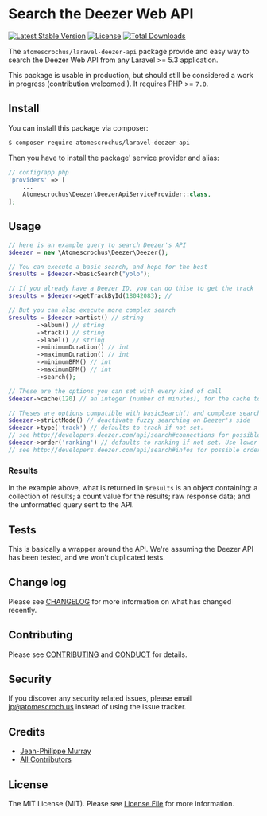 # Search the Deezer Web API

[![Latest Stable Version](https://poser.pugx.org/atomescrochus/laravel-deezer-api/v/stable)](https://packagist.org/packages/atomescrochus/laravel-deezer-api)
[![License](https://poser.pugx.org/atomescrochus/laravel-deezer-api/license)](https://packagist.org/packages/atomescrochus/laravel-deezer-api)
[![Total Downloads](https://poser.pugx.org/atomescrochus/laravel-deezer-api/downloads)](https://packagist.org/packages/atomescrochus/laravel-deezer-api)

The `atomescrochus/laravel-deezer-api` package provide and easy way to search the Deezer Web API from any Laravel >= 5.3 application.

This package is usable in production, but should still be considered a work in progress (contribution welcomed!). It requires PHP >= `7.0`.

## Install

You can install this package via composer:

``` bash
$ composer require atomescrochus/laravel-deezer-api
```

Then you have to install the package' service provider and alias:

```php
// config/app.php
'providers' => [
    ...
    Atomescrochus\Deezer\DeezerApiServiceProvider::class,
];
```

## Usage

``` php
// here is an example query to search Deezer's API
$deezer = new \Atomescrochus\Deezer\Deezer();

// You can execute a basic search, and hope for the best
$results = $deezer->basicSearch("yolo");

// If you already have a Deezer ID, you can do thise to get the track
$results = $deezer->getTrackById(18042083); //

// But you can also execute more complex search
$results = $deezer->artist() // string
        ->album() // string
        ->track() // string
        ->label() // string
        ->minimumDuration() // int
        ->maximumDuration() // int
        ->minimumBPM() // int
        ->maximumBPM() // int
        ->search();

// These are the options you can set with every kind of call
$deezer->cache(120) // an integer (number of minutes), for the cache to expire, can be 0

// Theses are options compatible with basicSearch() and complexe searches
$deezer->strictMode() // deactivate fuzzy searching on Deezer's side
$deezer->type('track') // defaults to track if not set. 
// see http://developers.deezer.com/api/search#connections for possible search types
$deezer->order('ranking') // defaults to ranking if not set. Use lower case!
// see http://developers.deezer.com/api/search#infos for possible order
```

### Results
 
In the example above, what is returned in `$results` is an object containing: a collection of results; a count value for the results; raw response data; and the unformatted query sent to the API.

## Tests

This is basically a wrapper around the API. We're assuming the Deezer API has been tested, and we won't duplicated tests.

## Change log

Please see [CHANGELOG](CHANGELOG.md) for more information on what has changed recently.

## Contributing

Please see [CONTRIBUTING](CONTRIBUTING.md) and [CONDUCT](CONDUCT.md) for details.

## Security

If you discover any security related issues, please email jp@atomescroch.us instead of using the issue tracker.

## Credits

- [Jean-Philippe Murray](https://github.com/jpmurray)
- [All Contributors](../../contributors)

## License

The MIT License (MIT). Please see [License File](LICENSE.md) for more information.
